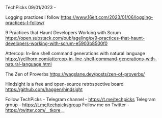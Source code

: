 TechPicks 09/01/2023 -

Logging practices I follow
https://www.16elt.com/2023/01/06/logging-practices-I-follow/

9 Practices that Haunt Developers Working with Scrum
https://open.substack.com/pub/ageling/p/9-practices-that-haunt-developers-working-with-scrum-e5903b8500f0

Attercop: In-line shell command generations with natural language
https://yellhorn.com/attercop-in-line-shell-command-generations-with-natural-language.html

The Zen of Proverbs
https://wagslane.dev/posts/zen-of-proverbs/

Hindsight is a free and open-source retrospective board
https://github.com/haggen/hindsight

Follow TechPicks -
Telegram channel - https://t.me/techpicks
Telegram group - https://t.me/techpicksgroup
Follow me on Twitter - https://twitter.com/__tkore__